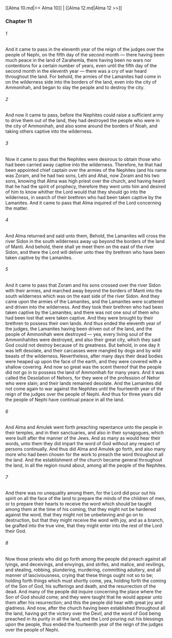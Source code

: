 [[Alma 10.md|<< Alma 10]]  |  [[Alma 12.md|Alma 12 >>]]

### Chapter 11
###### 1
And it came to pass in the eleventh year of the reign of the judges over the people of Nephi, on the fifth day of the second month — there having been much peace in the land of Zarahemla, there having been no wars nor contentions for a certain number of years, even until the fifth day of the second month in the eleventh year — there was a cry of war heard throughout the land. For behold, the armies of the Lamanites had come in on the wilderness side into the borders of the land, even into the city of Ammonihah, and began to slay the people and to destroy the city.

###### 2
And now it came to pass, before the Nephites could raise a sufficient army to drive them out of the land, they had destroyed the people who were in the city of Ammonihah, and also some around the borders of Noah, and taking others captive into the wilderness.

###### 3
Now it came to pass that the Nephites were desirous to obtain those who had been carried away captive into the wilderness. Therefore, he that had been appointed chief captain over the armies of the Nephites (and his name was Zoram, and he had two sons, Lehi and Aha), now Zoram and his two sons, knowing that Alma was high priest over the church, and having heard that he had the spirit of prophecy, therefore they went unto him and desired of him to know whither the Lord would that they should go into the wilderness, in search of their brethren who had been taken captive by the Lamanites. And it came to pass that Alma inquired of the Lord concerning the matter.

###### 4
And Alma returned and said unto them, Behold, the Lamanites will cross the river Sidon in the south wilderness away up beyond the borders of the land of Manti. And behold, there shall ye meet them on the east of the river Sidon, and there the Lord will deliver unto thee thy brethren who have been taken captive by the Lamanites.

###### 5
And it came to pass that Zoram and his sons crossed over the river Sidon with their armies, and marched away beyond the borders of Manti into the south wilderness which was on the east side of the river Sidon. And they came upon the armies of the Lamanites, and the Lamanites were scattered and driven into the wilderness. And they took their brethren who had been taken captive by the Lamanites; and there was not one soul of them who had been lost that were taken captive. And they were brought by their brethren to possess their own lands. And thus ended the eleventh year of the judges, the Lamanites having been driven out of the land, and the people of Ammonihah were destroyed — yea, every living soul of the Ammonihahites were destroyed, and also their great city, which they said God could not destroy because of its greatness. But behold, in one day it was left desolate, and their carcasses were mangled by dogs and by wild beasts of the wilderness. Nevertheless, after many days their dead bodies were heaped up upon the face of the earth, and they were covered with a shallow covering. And now so great was the scent thereof that the people did not go in to possess the land of Ammonihah for many years. And it was called the Desolation of Nehors, for they were of the profession of Nehor who were slain; and their lands remained desolate. And the Lamanites did not come again to war against the Nephites until the fourteenth year of the reign of the judges over the people of Nephi. And thus for three years did the people of Nephi have continual peace in all the land.

###### 6
And Alma and Amulek went forth preaching repentance unto the people in their temples, and in their sanctuaries, and also in their synagogues, which were built after the manner of the Jews. And as many as would hear their words, unto them they did impart the word of God without any respect of persons continually. And thus did Alma and Amulek go forth, and also many more who had been chosen for the work to preach the word throughout all the land. And the establishment of the church became general throughout the land, in all the region round about, among all the people of the Nephites.

###### 7
And there was no unequality among them, for the Lord did pour out his spirit on all the face of the land to prepare the minds of the children of men, or to prepare their hearts to receive the word which should be taught among them at the time of his coming, that they might not be hardened against the word, that they might not be unbelieving and go on to destruction, but that they might receive the word with joy, and as a branch, be grafted into the true vine, that they might enter into the rest of the Lord their God.

###### 8
Now those priests who did go forth among the people did preach against all lyings, and deceivings, and envyings, and strifes, and malice, and revilings, and stealing, robbing, plundering, murdering, committing adultery, and all manner of lasciviousness, crying that these things ought not so to be; holding forth things which must shortly come, yea, holding forth the coming of the Son of God, his sufferings and death, and the resurrection of the dead. And many of the people did inquire concerning the place where the Son of God should come; and they were taught that he would appear unto them after his resurrection; and this the people did hear with great joy and gladness. And now, after the church having been established throughout all the land, having got the victory over the Devil, and the word of God being preached in its purity in all the land, and the Lord pouring out his blessings upon the people, thus ended the fourteenth year of the reign of the judges over the people of Nephi.